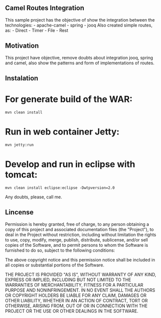 ## Camel Routes Integration 

This sample project has the objective of show the integration between the technologies:
	- apache-camel
	- spring 
	- jooq
Also created simple routes, as:
	- Direct
	- Timer
	- File
	- Rest

## Motivation
This project have objective, remove doubts about integration jooq, spring and camel, also show the patterns and form of implementations of routes.

## Instalation
 # For generate build of the WAR:
	mvn clean install

 # Run in web container Jetty:	
	mvn jetty:run

 # Develop and run in eclipse with tomcat:
	mvn clean install eclipse:eclipse -Dwtpversion=2.0

Any doubts, please, call me.

## Lincense
Permission is hereby granted, free of charge, to any person obtaining a copy of this project and associated documentation files (the "Project"), to deal in the Project without restriction, including without limitation the rights to use, copy, modify, merge, publish, distribute, sublicense, and/or sell copies of the Software, and to permit persons to whom the Software is furnished to do so, subject to the following conditions:

The above copyright notice and this permission notice shall be included in all copies or substantial portions of the Software.

THE PROJECT IS PROVIDED "AS IS", WITHOUT WARRANTY OF ANY KIND, EXPRESS OR IMPLIED, INCLUDING BUT NOT LIMITED TO THE WARRANTIES OF MERCHANTABILITY, FITNESS FOR A PARTICULAR PURPOSE AND NONINFRINGEMENT. IN NO EVENT SHALL THE AUTHORS OR COPYRIGHT HOLDERS BE LIABLE FOR ANY CLAIM, DAMAGES OR OTHER LIABILITY, WHETHER IN AN ACTION OF CONTRACT, TORT OR OTHERWISE, ARISING FROM, OUT OF OR IN CONNECTION WITH THE PROJECT OR THE USE OR OTHER DEALINGS IN THE SOFTWARE.